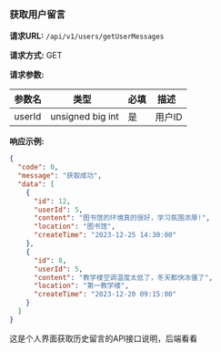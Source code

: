 ### 获取用户留言

**请求URL:** `/api/v1/users/getUserMessages`

**请求方式:** GET

**请求参数:**

| 参数名 | 类型   | 必填 | 描述   |
| ------ | ------  | ---- | ------ |
| userId | unsigned big int | 是   | 用户ID |

**响应示例:**

```json
{
  "code": 0,
  "message": "获取成功",
  "data": [
    {
      "id": 12,
      "userId": 5,
      "content": "图书馆的环境真的很好，学习氛围浓厚!",
      "location": "图书馆",
      "createTime": "2023-12-25 14:30:00"
    },
    {
      "id": 8,
      "userId": 5,
      "content": "教学楼空调温度太低了，冬天都快冻僵了",
      "location": "第一教学楼",
      "createTime": "2023-12-20 09:15:00"
    }
  ]
}
```
这是个人界面获取历史留言的API接口说明，后端看看